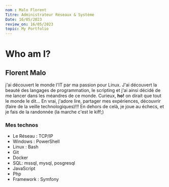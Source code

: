 ```yaml
---
nom : Malo Florent
Titre: Administrateur Réseaux & Système
Date: 16/05/2023
review_on: 16/05/2023
topic: My Portfolio
---
```

# Who am I? 

## Florent Malo

j'ai découvert le monde l'IT par ma passion pour Linux. J'ai découvert la beauté des langages de programmation, le scripting et j'ai ainsi décidé de me lancer dans les méandres de ce monde. 
Curieux, __ho!__ on dirait que tout le monde le dit...
En vrai, j'adore lire, partager mes expériences, découvrir (faire de la veille technologiques)!!!
En dehors de celà, je joue au échecs, et je fais de la randonnée (la marche c'est le kiff;)

### Mes technos 
- Le Réseau : TCP/IP
- Windows : PowerShell
- Linux : Bash 
- Git
- Docker
- SQL: mssql, mysql, posgresql
- JavaScript
- Php
- Framework : Symfony


